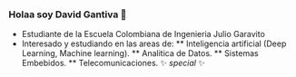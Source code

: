 ### Holaa soy David Gantiva 👋
* Estudiante de la Escuela Colombiana de Ingenieria Julio Garavito
* Interesado y estudiando en las areas de:
** Inteligencia artificial (Deep Learning, Machine learning).
** Analitica de Datos.
** Sistemas Embebidos.
** Telecomunicaciones.
✨ _special_ ✨ 

